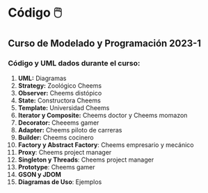 # Código 🖱️

## Curso de Modelado y Programación 2023-1

### Código y UML dados durante el curso:

 1. **UML:** Diagramas
 2. **Strategy:** Zoológico Cheems
 3. **Observer:** Cheems distópico
 4. **State:** Constructora Cheems
 5. **Template:** Universidad Cheems
 6. **Iterator y Composite:** Cheems doctor y Cheems momazon
 7. **Decorator:** Cheeems gamer
 8. **Adapter:** Cheems piloto de carreras
 9. **Builder:** Cheems cocinero
 10. **Factory y Abstract Factory**: Cheems empresario y mecánico
 11. **Proxy**: Cheems project manager
 12. **Singleton y Threads**: Cheems project manager
 13. **Prototype**: Cheems gamer
 14. **GSON y JDOM**
 15. **Diagramas de Uso**: Ejemplos
